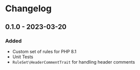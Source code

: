 # Changelog

## 0.1.0 - 2023-03-20
### Added
-   Custom set of rules for PHP 8.1
-   Unit Tests
-   `RuleSet\HeaderCommentTrait` for handling header comments
